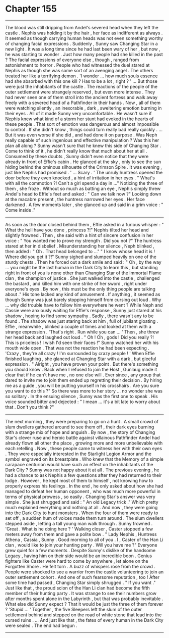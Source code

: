 
# Chapter 155


---

The blood was still dripping from Andel's severed head when they left the castle . Nephis was holding it by the hair , her face as indifferent as always . It seemed as though carrying human heads was not even something worthy of changing facial expressions .
Suddenly , Sunny saw Changing Star in a new light . It was a long time since he had last been wary of her , but now , he was starting to wonder .
Just how many people had she killed in the past ?
The facial expressions of everyone else , though , ranged from astonishment to horror . People who had witnessed the duel stared at Nephis as though she was some sort of an avenging angel . The others treated her like a terrifying demon .
'I wonder ... how much souls essence had she absorbed with this one kill ? Has to be a lot , right ? '
… But those were just the inhabitants of the castle . The reactions of the people of the outer settlement were strangely reserved , but even more intense . They had never seen one of them stroll into the ancient fortress and walk away freely with a severed head of a Pathfinder in their hands . Now , all of them were watching silently , an inexorable , dark , sweltering emotion burning in their eyes .
All of it made Sunny very uncomfortable .
He wasn't sure if Nephis knew what kind of a storm her stunt had evoked in the hearts of these people . That sort of emotion was dangerous and almost impossible to control . If she didn't know , things could turn really bad really quickly .
… But it was even worse if she did , and had done it on purpose . Was Neph really capable of such ingenious and effective manipulation ? Was this her plan all along ?
Sunny wasn't sure that he knew this side of Changing Star .
Come to think of it , he didn't really know that much about her at all .
Consumed by these doubts , Sunny didn't even notice that they were already in front of Effie's cabin . He glanced at the sky , only to see the sun hiding behind the ominous silhouette of the Crimson Spire .
It was evening , just like Nephis had promised .
' ... Scary . '
The unruly huntress opened the door before they even knocked , a hint of irritation in her eyes .
" What's with all the commotion ?! Can't a girl spend a day in …"
Noticing the three of them , she froze .
Without so much as batting an eye , Nephis simply threw Andel's head to Effie's feet and asked :
" Can we talk now ?"
Looking down at the macabre present , the huntress narrowed her eyes . Her face darkened .
A few moments later , she glanced up and said in a grim voice :
" Come inside ."
***
As soon as the door closed behind them , Effie asked in a furious whisper :
" What the hell have you done , princess ?!"
Nephis tilted her head and slightly frowned . Then , she said with a hint of sincere confusion in her voice :
" You wanted me to prove my strength . Did you not ?"
The huntress stared at her in disbelief . Misunderstanding her silence , Neph blinked , then added :
" Oh . That head belonged to …"
" I know whose head it is ! Where did you get it ?!"
Sunny sighed and slumped heavily on one of the sturdy chests . Then he forced out a dark smile and said :
" Oh , by the way … you might be the last human in the Dark City to learn this , but standing right in front of you is none other than Changing Star of the Immortal Flame clan , the champion of justice . She just walked into the castle , challenged the bastard , and killed him with one strike of her sword , right under everyone's eyes . By now , this must be the only thing people are talking about ."
His tone lacked any kind of amusement . If anything , it seemed as though Sunny was just barely stopping himself from cursing out loud .
Why … why did trouble have to follow him everywhere he went ?
While Neph and Cassie were anxiously waiting for Effie's response , Sunny just stared at his shadow , hoping to find some sympathy . Sadly , there wasn't any to be found . The shadow was just staring back at him , full of jubilant gloating .
Effie , meanwhile , blinked a couple of times and looked at them with a strange expression .
'That's right . Run while you can … '
Then , she threw her head back and laughed out loud .
" Oh ! Oh , gods ! Did you really ?! This is priceless ! I wish I'd seen their faces !"
Sunny watched her with his mouth wide open . That was not the reaction he had been expecting .
'Crazy , they're all crazy ! I'm surrounded by crazy people ! '
When Effie finished laughing , she glanced at Changing Star with a dark , but gleeful expression .
" Alright , you have proven your point . But there's something you should know . Back when I refused to join the Host , Gunlaug made it clear that if he can't have me , no one else will . Ever since , any group that dared to invite me to join them ended up regretting their decision . By hiring me as a guide , you will be putting yourself in his crosshairs . Are you sure you want to do this ?"
So there was more to her story ... no wonder she was so solitary .
In the ensuing silence , Sunny was the first one to speak . His voice sounded bitter and dejected :
" I mean … it's a bit late to worry about that . Don't you think ?"
***
The next morning , they were preparing to go on a hunt . A small crowd of slum dwellers gathered around to see them off , their dark eyes burning with a strange mix of hope and anguish .
By now , the story of Changing Star's clever ruse and heroic battle against villainous Pathfinder Andel had already flown all other the place , growing more and more unbelievable with each retelling . Now , these people came to witness her with their own eyes .
They were especially interested in the Starlight Legion Armor and the symbol engraved on its breastplate . Who knew that the Memory of a simple carapace centurion would have such an effect on the inhabitants of the Dark City ?
Sunny was not happy about it at all .
The previous evening , he had a chance to ask Nephis a few questions after they had returned to their lodge . However , he kept most of them to himself , not knowing how to properly express his feelings . In the end , he only asked about how she had managed to defeat her human opponent , who was much more powerful in terms of physical prowess , so easily .
Changing Star's answer was very simple . She just shrugged and said :
" An old Legacy trick ."
Which pretty much explained everything and nothing at all .
And now , they were going into the Dark City to hunt monsters .
When the four of them were ready to set off , a sudden hum of voices made them turn around . The slum dwellers stepped aside , letting a tall young man walk through .
Sunny frowned .
'Great . What is he doing here ? '
Walking closer , Caster stopped a few meters away from them and gave a polite bow .
" Lady Nephis , Huntress Athena , Cassia , Sunny . Good morning to all of you . I , Caster of the Han Li clan , would like to join your hunting party . Will you have me ?"
Everyone grew quiet for a few moments . Despite Sunny's dislike of the handsome Legacy , having him on their side would be an incredible boon . Genius fighters like Caster were hard to come by anywhere , let alone on the Forgotten Shore . He felt torn .
A buzz of whispers rose from the crowd . People were shocked to see a warrior from the castle volunteering to join an outer settlement cohort . And one of such fearsome reputation , too !
After some time had passed , Changing Star simply shrugged .
" If you want ."
Just like that , the proud scion of the Han Li clan had become the fifth member of their hunting party . It was strange to see their numbers grow after months spent alone in the Labyrinth , but that was probably inevitable .
What else did Sunny expect ? That it would be just the three of them forever ?
'Stupid ... '
Together , the five Sleepers left the slum of the outer settlement behind and stepped on the road of white stone that lead into the cursed ruins .
… And just like that , the fates of every human in the Dark City were sealed .
The end had begun .

---

